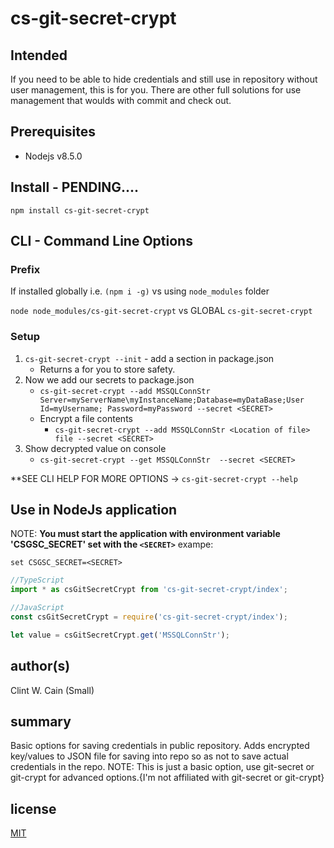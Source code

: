 # cs-git-secret-crypt

## Intended 
If you need to be able to hide credentials and still use in repository without user management, this is for you. There are other full solutions for use management that woulds with commit and check out.


## Prerequisites

- Nodejs v8.5.0

## Install - PENDING....

  `npm install cs-git-secret-crypt` 

## CLI - Command Line Options 

### Prefix

 If installed globally i.e. `(npm i -g)` vs using `node_modules` folder

`node node_modules/cs-git-secret-crypt` vs GLOBAL `cs-git-secret-crypt`

### Setup 

1. `cs-git-secret-crypt --init` - add a section in package.json 
    - Returns a <SECRET> for you to store safety.
2. Now we add our secrets to package.json 
    - `cs-git-secret-crypt --add MSSQLConnStr Server=myServerName\myInstanceName;Database=myDataBase;User Id=myUsername; Password=myPassword --secret <SECRET>`
    - Encrypt a file contents
        - `cs-git-secret-crypt --add MSSQLConnStr <Location of file> file --secret <SECRET>`
3. Show decrypted value on console
    - `cs-git-secret-crypt --get MSSQLConnStr  --secret <SECRET>`


**SEE CLI HELP FOR MORE OPTIONS -> `cs-git-secret-crypt --help`
## Use in NodeJs application

NOTE: **You must start the application with environment variable 'CSGSC_SECRET' set with the `<SECRET>`** exampe:

`set CSGSC_SECRET=<SECRET>`
```javascript
//TypeScript 
import * as csGitSecretCrypt from 'cs-git-secret-crypt/index';

//JavaScript
const csGitSecretCrypt = require('cs-git-secret-crypt/index');

let value = csGitSecretCrypt.get('MSSQLConnStr');

```


## author(s)

  Clint W. Cain (Small)

## summary

Basic options for saving credentials in public repository. Adds encrypted key/values to JSON file for saving into repo so as not to save actual credentials in the repo. NOTE: This is just a basic option, use git-secret or git-crypt for advanced options.{I'm not affiliated with git-secret or git-crypt} 


## license

[MIT](LICENSE)